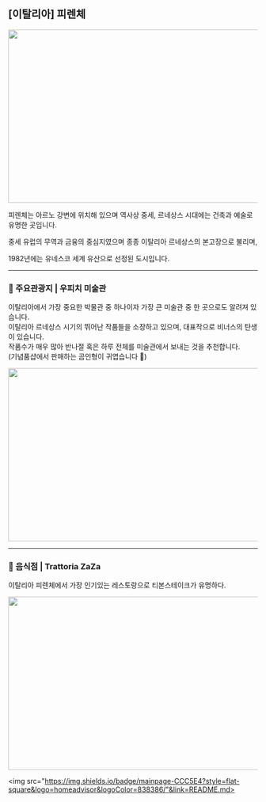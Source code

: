 ## [이탈리아]  피렌체  

<img src="https://d3b39vpyptsv01.cloudfront.net/photo/1/2/73f4dff6ec2ba2efa1208598a9566e47.jpg" width="560" height="350"/>


피렌체는 아르노 강변에 위치해 있으며 역사상 중세, 르네상스 시대에는 건축과 예술로 유명한 곳입니다.

중세 유럽의 무역과 금융의 중심지였으며 종종 이탈리아 르네상스의 본고장으로 불리며,  

1982년에는 유네스코 세계 유산으로 선정된 도시입니다.  

***
  
### 🏰 주요관광지 | 우피치 미술관  
이탈리아에서 가장 중요한 박물관 중 하나이자 가장 큰 미술관 중 한 곳으로도 알려져 있습니다.  
이탈리아 르네상스 시기의 뛰어난 작품들을 소장하고 있으며, 대표작으로 비너스의 탄생이 있습니다.  
작품수가 매우 많아 반나절 혹은 하루 전체를 미술관에서 보내는 것을 추천합니다.  
(기념품샵에서 판매하는 곰인형이 귀엽습니다 🐻)

<img src="https://muttraction.co.kr/wp-content/uploads/2023/09/matteo-lezzi-Ae-ZPRO-Bk4-unsplash-1-700x393-optimized.jpg" width="560" height="350"/>

***

### 🍴 음식점 | Trattoria ZaZa  
이탈리아 피렌체에서 가장 인기있는 레스토랑으로 티본스테이크가 유명하다.  

<img src="https://dynamic-media-cdn.tripadvisor.com/media/photo-o/15/8f/f7/c8/la-prima-stanza-ingresso.jpg?w=800&h=600&s=1" width="560" height="350"/>


<img src="https://img.shields.io/badge/mainpage-CCC5E4?style=flat-square&logo=homeadvisor&logoColor=838386/"&link=README.md>
